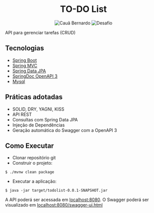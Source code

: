 <h1 align="center">
  TO-DO List
</h1>

<p align="center">
 <img src="https://img.shields.io/static/v1?label=LinkedIn&message=Cauã Bernardo&color=697565&labelColor=000000" alt="Cauã Bernardo" />
 <img src="https://img.shields.io/static/v1?label=Tipo&message=Projeto Pessoal&color=697565&labelColor=000000" alt="Desafio" />
</p>

API para gerenciar tarefas (CRUD)

## Tecnologias
 
- [Spring Boot](https://spring.io/projects/spring-boot)
- [Spring MVC](https://docs.spring.io/spring-framework/reference/web/webmvc.html)
- [Spring Data JPA](https://spring.io/projects/spring-data-jpa)
- [SpringDoc OpenAPI 3](https://springdoc.org/v2/#spring-webflux-support)
- [Mysql](https://dev.mysql.com/downloads/)

## Práticas adotadas

- SOLID, DRY, YAGNI, KISS
- API REST
- Consultas com Spring Data JPA
- Injeção de Dependências
- Geração automática do Swagger com a OpenAPI 3

## Como Executar

- Clonar repositório git
- Construir o projeto:
```
$ ./mvnw clean package
```
- Executar a aplicação:
```
$ java -jar target/todolist-0.0.1-SNAPSHOT.jar
```

A API poderá ser acessada em [localhost:8080](http://localhost:8080).
O Swagger poderá ser visualizado em [localhost:8080/swagger-ui.html](http://localhost:8080/swagger-ui.html)
